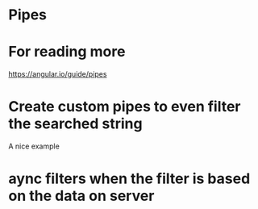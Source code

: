 # Pipes

# For reading more
https://angular.io/guide/pipes

# Create custom pipes to even filter the searched string
A nice example

# aync filters when the filter is based on the data on server

